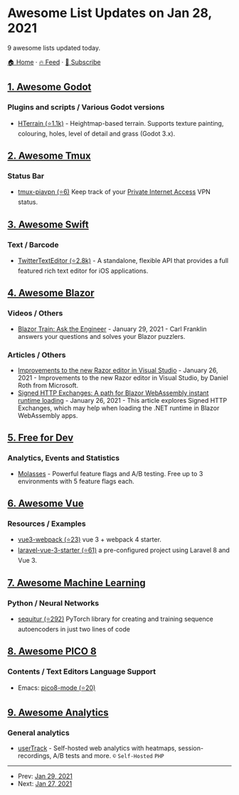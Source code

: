 # Awesome List Updates on Jan 28, 2021

9 awesome lists updated today.

[🏠 Home](/README.md) · [🔥 Feed](https://test.trackawesomelist.com/feed.xml) · [📮 Subscribe](https://trackawesomelist.us17.list-manage.com/subscribe?u=d2f0117aa829c83a63ec63c2f&id=36a103854c)



## [1. Awesome Godot](/content/godotengine/awesome-godot/README.md)

### Plugins and scripts / Various Godot versions

*   [HTerrain (⭐1.1k)](https://github.com/Zylann/godot_heightmap_plugin) - Heightmap-based terrain. Supports texture painting, colouring, holes, level of detail and grass (Godot 3.x).

## [2. Awesome Tmux](/content/rothgar/awesome-tmux/README.md)

### Status Bar

*   [tmux-piavpn (⭐6)](https://github.com/Brutuski/tmux-piavpn) Keep track of your [Private Internet Access](https://www.privateinternetaccess.com/) VPN status.

## [3. Awesome Swift](/content/matteocrippa/awesome-swift/README.md)

### Text / Barcode

*   [TwitterTextEditor (⭐2.8k)](https://github.com/twitter/TwitterTextEditor) - A standalone, flexible API that provides a full featured rich text editor for iOS applications.

## [4. Awesome Blazor](/content/AdrienTorris/awesome-blazor/README.md)

### Videos / Others

*   [Blazor Train: Ask the Engineer](https://www.youtube.com/watch?v=SRxMP-cx2vQ\&feature=youtu.be) - January 29, 2021 - Carl Franklin answers your questions and solves your Blazor puzzlers.

### Articles / Others

*   [Improvements to the new Razor editor in Visual Studio](https://devblogs.microsoft.com/aspnet/improvements-to-the-new-razor-editor-in-visual-studio/) - January 26, 2021 - Improvements to the new Razor editor in Visual Studio, by Daniel Roth from Microsoft.
*   [Signed HTTP Exchanges: A path for Blazor WebAssembly instant runtime loading](https://daveabrock.com/2021/01/26/signed-http-exchanges-cdn-cache) - January 26, 2021 - This article explores Signed HTTP Exchanges, which may help when loading the .NET runtime in Blazor WebAssembly apps.

## [5. Free for Dev](/content/ripienaar/free-for-dev/README.md)

### Analytics, Events and Statistics

*   [Molasses](https://www.molasses.app) - Powerful feature flags and A/B testing. Free up to 3 environments with 5 feature flags each.

## [6. Awesome Vue](/content/vuejs/awesome-vue/README.md)

### Resources / Examples

*   [vue3-webpack (⭐23)](https://github.com/boussadjra/vue3-webpack) vue 3 + webpack 4 starter.
*   [laravel-vue-3-starter (⭐61)](https://github.com/boussadjra/laravel-vue-3-starter) a pre-configured project using Laravel 8 and Vue 3.

## [7. Awesome Machine Learning](/content/josephmisiti/awesome-machine-learning/README.md)

### Python / Neural Networks

*   [sequitur (⭐292)](https://github.com/shobrook/sequitur) PyTorch library for creating and training sequence autoencoders in just two lines of code

## [8. Awesome PICO 8](/content/pico-8/awesome-PICO-8/README.md)

### Contents / Text Editors Language Support

*   Emacs: [pico8-mode (⭐20)](https://github.com/Kaali/pico8-mode)

## [9. Awesome Analytics](/content/newTendermint/awesome-analytics/README.md)

### General analytics

*   [userTrack](https://www.usertrack.net/) - Self-hosted web analytics with heatmaps, session-recordings, A/B tests and more. `©` `Self-Hosted` `PHP`

---

- Prev: [Jan 29, 2021](/content/2021/01/29/README.md)
- Next: [Jan 27, 2021](/content/2021/01/27/README.md)